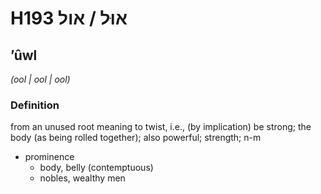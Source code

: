 # H193 אוּל / אול

## ʼûwl

_(ool | ool | ool)_

### Definition

from an unused root meaning to twist, i.e., (by implication) be strong; the body (as being rolled together); also powerful; strength; n-m

- prominence
  - body, belly (contemptuous)
  - nobles, wealthy men
